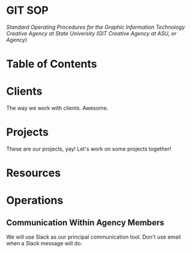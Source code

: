 # GIT SOP

_Standard Operating Procedures for the Graphic Information Technology Creative Agency at State University (GIT Creative Agency at ASU, or Agency)_

# Table of Contents

# Clients

The way we work with clients. Awesome.

# Projects
These are our projects, yay! 
Let's work on some projects together!

# Resources

# Operations

## Communication Within Agency Members

We will use Slack as our principal communication tool. Don't use email when a Slack message will do.
